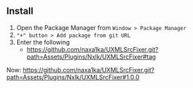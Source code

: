 ## Install

1. Open the Package Manager from `Window > Package Manager`
2. `"+" button > Add package from git URL`
3. Enter the following
   * https://github.com/naxa1ka/UXMLSrcFixer.git?path=Assets/Plugins/Nxlk/UXMLSrcFixer#tag

Now: https://github.com/naxa1ka/UXMLSrcFixer.git?path=Assets/Plugins/Nxlk/UXMLSrcFixer#1.0.0
